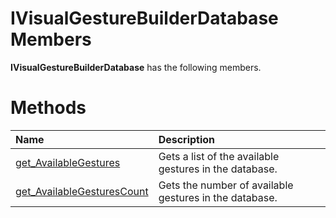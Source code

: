 IVisualGestureBuilderDatabase Members  
=====================================  

**IVisualGestureBuilderDatabase** has the following members.  

<span id="publicmethodsSection"></span>

Methods  
=======  

<table>
<colgroup>
<col width="30%" />
<col width="60%" />
</colgroup>
<thead>
<tr class="header">
<th align="left">Name</th>
<th align="left">Description</th>
</tr>
</thead>
<tbody>
<tr class="odd">
<td align="left"><a href="Methods/get_AvailableGestures_Method.md">get_AvailableGestures</a></td>
<td align="left">Gets a list of the available gestures in the database.</td>
</tr>
<tr class="even">
<td align="left"><a href="Methods/get_AvailableGesturesCount.md">get_AvailableGesturesCount</a></td>
<td align="left">Gets the number of available gestures in the database.</td>
</tr>
</tbody>
</table>



<!--Please do not edit the data in the comment block below.-->
<!--
TOCTitle : IVisualGestureBuilderDatabase Members
RLTitle : IVisualGestureBuilderDatabase Members
KeywordF : IVisualGestureBuilderDatabase
KeywordK : IVisualGestureBuilderDatabase interface
KeywordK : IVisualGestureBuilderDatabase interface, all members
HelpPriority : 1
KeywordA : AllMembers.T:Microsoft.Kinect.visualgesturebuilder.IVisualGestureBuilderDatabase
AssetID : AllMembers.T:Microsoft.Kinect.visualgesturebuilder.IVisualGestureBuilderDatabase
Locale : en-us
CommunityContent : 1
TargetOS : Windows
TopicType : kbSyntax
DocSet : K4Wv2
ProjType : K4Wv2Proj
Technology : Kinect for Windows
Product : Kinect for Windows SDK v2
productversion : 20
-->
